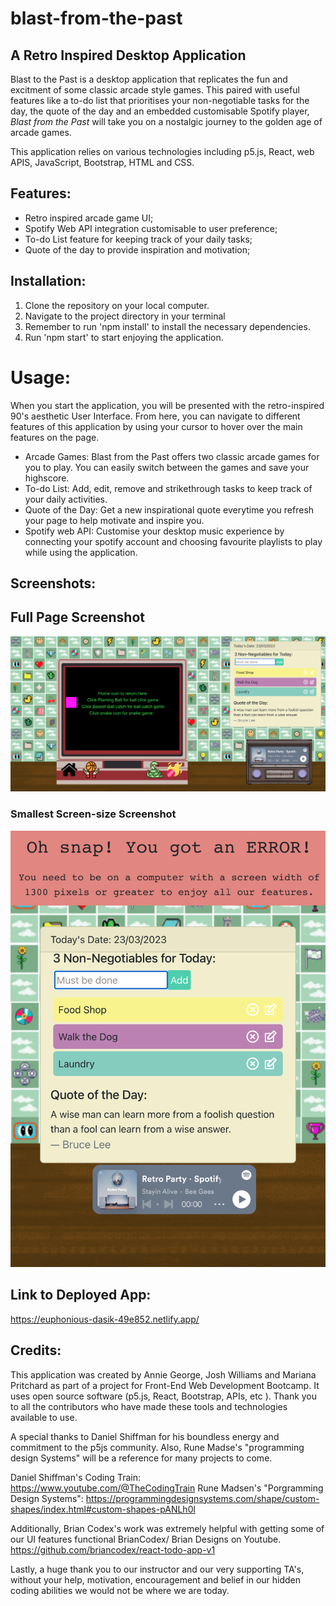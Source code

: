 # blast-from-the-past

## A Retro Inspired Desktop Application

Blast to the Past is a desktop application that replicates the fun and excitment of some classic arcade style games. This paired with useful features like a to-do list that prioritises your non-negotiable tasks for the day, the quote of the day and an embedded customisable Spotify player, *Blast from the Past* will take you on a nostalgic journey to the golden age of arcade games. 

This application relies on various technologies including p5.js, React, web APIS, JavaScript, Bootstrap, HTML and CSS. 

## Features:

- Retro inspired arcade game UI;
- Spotify Web API integration customisable to user preference;
- To-do List feature for keeping track of your daily tasks;
- Quote of the day to provide inspiration and motivation; 

## Installation: 

1. Clone the repository on your local computer.
2. Navigate to the project directory in your terminal
3. Remember to run 'npm install' to install the necessary dependencies.
4. Run 'npm start' to start enjoying the application. 

# Usage:

When you start the application, you will be presented with the retro-inspired 90's aesthetic User Interface. From here, you can navigate to different features of this application by using your cursor to hover over the main features on the page. 


- Arcade Games: Blast from the Past offers two classic arcade games for you to play. You can easily switch between the games and save your highscore. 
- To-do List: Add, edit, remove and strikethrough tasks to keep track of your daily activities.
- Quote of the Day: Get a new inspirational quote everytime you refresh your page to help motivate and inspire you. 
- Spotify web API: Customise your desktop music experience by connecting your spotify account and choosing favourite playlists to play while using the application. 



## Screenshots:

## Full Page Screenshot
![Webpage Screenshot](public/fullscreen.png)
### Smallest Screen-size Screenshot
![Small Screen Webpage Screenshot](public/small.png)

## Link to Deployed App:

https://euphonious-dasik-49e852.netlify.app/

## Credits: 

This application was created by Annie George, Josh Williams and Mariana Pritchard as part of a project for Front-End Web Development Bootcamp. It uses open source software (p5.js, React, Bootstrap, APIs, etc ). Thank you to all the contributors who have made these tools and technologies available to use. 

A special thanks to Daniel Shiffman for his boundless energy and commitment to the p5js community. Also, Rune Madse's "programming design Systems" will be a reference for many projects to come.

Daniel Shiffman's Coding Train: https://www.youtube.com/@TheCodingTrain 
Rune Madsen's "Porgramming Design Systems": https://programmingdesignsystems.com/shape/custom-shapes/index.html#custom-shapes-pANLh0l

Additionally, Brian Codex's work was extremely helpful with getting some of our UI features functional
BrianCodex/ Brian Designs on Youtube. https://github.com/briancodex/react-todo-app-v1

Lastly, a huge thank you to our instructor and our very supporting TA's, without your help, motivation, encouragement and belief in our hidden coding abilities we would not be where we are today. 
